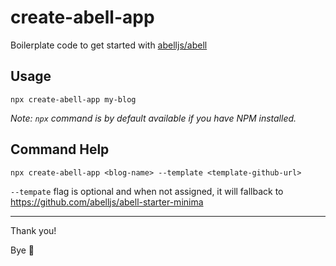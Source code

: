 # create-abell-app

Boilerplate code to get started with [abelljs/abell](https://github.com/abelljs/abell)

## Usage
```
npx create-abell-app my-blog
```

*Note: `npx` command is by default available if you have NPM installed.*


## Command Help
```
npx create-abell-app <blog-name> --template <template-github-url>
```

`--tempate` flag is optional and when not assigned, it will fallback to https://github.com/abelljs/abell-starter-minima

---

Thank you!

Bye 🎉